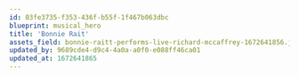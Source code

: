 ```yaml
---
id: 03fe3735-f353-436f-b55f-1f467b063dbc
blueprint: musical_hero
title: 'Bonnie Rait'
assets_field: bonnie-raitt-performs-live-richard-mccaffrey-1672641856.jpg
updated_by: 9689cde4-d9c4-4a0a-a0f0-e088ff46ca01
updated_at: 1672641865
---
```

